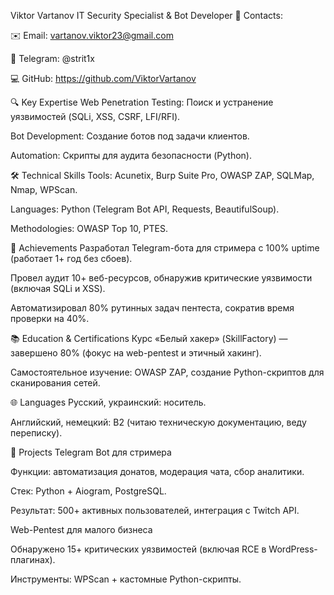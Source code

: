 Viktor Vartanov
IT Security Specialist & Bot Developer
📍 Contacts:

✉️ Email: vartanov.viktor23@gmail.com

📱 Telegram: @strit1x

💻 GitHub: https://github.com/ViktorVartanov

🔍 Key Expertise
Web Penetration Testing: Поиск и устранение уязвимостей (SQLi, XSS, CSRF, LFI/RFI).

Bot Development: Создание ботов под задачи клиентов.

Automation: Скрипты для аудита безопасности (Python).

🛠 Technical Skills
Tools: Acunetix, Burp Suite Pro, OWASP ZAP, SQLMap, Nmap, WPScan.

Languages: Python (Telegram Bot API, Requests, BeautifulSoup).

Methodologies: OWASP Top 10, PTES.

🚀 Achievements
Разработал Telegram-бота для стримера с 100% uptime (работает 1+ год без сбоев).

Провел аудит 10+ веб-ресурсов, обнаружив критические уязвимости (включая SQLi и XSS).

Автоматизировал 80% рутинных задач пентеста, сократив время проверки на 40%.

📚 Education & Certifications
Курс «Белый хакер» (SkillFactory) — завершено 80% (фокус на web-pentest и этичный хакинг).

Самостоятельное изучение: OWASP ZAP, создание Python-скриптов для сканирования сетей.

🌐 Languages
Русский, украинский: носитель.

Английский, немецкий: B2 (читаю техническую документацию, веду переписку).

💼 Projects
Telegram Bot для стримера

Функции: автоматизация донатов, модерация чата, сбор аналитики.

Стек: Python + Aiogram, PostgreSQL.

Результат: 500+ активных пользователей, интеграция с Twitch API.

Web-Pentest для малого бизнеса

Обнаружено 15+ критических уязвимостей (включая RCE в WordPress-плагинах).

Инструменты: WPScan + кастомные Python-скрипты.
